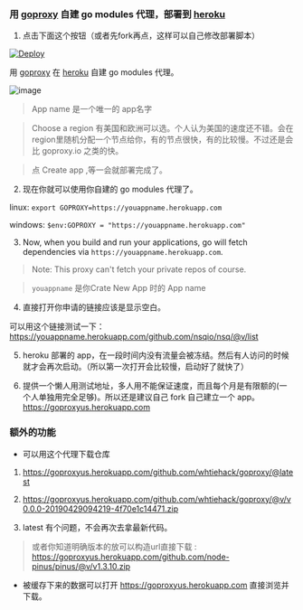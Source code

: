 ### 用 [goproxy](https://github.com/goproxyio/goproxy) 自建 go modules 代理，部署到 [heroku](https://heroku.com)




1. 点击下面这个按钮（或者先fork再点，这样可以自己修改部署脚本）

[![Deploy](https://www.herokucdn.com/deploy/button.png)](https://heroku.com/deploy)


用 [goproxy](https://github.com/goproxyio/goproxy) 在 [heroku](https://heroku.com) 自建 go modules 代理。

![image](https://user-images.githubusercontent.com/12741016/56861611-1606b680-69d5-11e9-825a-6fa111a782ed.png)

> App name  是一个唯一的 app名字

> Choose a region 有美国和欧洲可以选。个人认为美国的速度还不错。会在region里随机分配一个节点给你，有的节点很快，有的比较慢。不过还是会比 goproxy.io 之类的快。

> 点 Create app ,等一会就部署完成了。


2. 现在你就可以使用你自建的 go modules 代理了。

linux:
`export GOPROXY=https://youappname.herokuapp.com`

windows:
`$env:GOPROXY = "https://youappname.herokuapp.com"`


3. Now, when you build and run your applications, go will fetch dependencies via `https://youappname.herokuapp.com`.


> Note: This proxy can't fetch your private repos of course.

> `youappname` 是你Crate New App 时的 App name





4. 直接打开你申请的链接应该是显示空白。

可以用这个链接测试一下： https://youappname.herokuapp.com/github.com/nsqio/nsq/@v/list


5. heroku 部署的 app，在一段时间内没有流量会被冻结。然后有人访问的时候就才会再次启动。（所以第一次打开会比较慢，启动好了就快了）

6. 提供一个懒人用测试地址，多人用不能保证速度，而且每个月是有限额的(一个人单独用完全足够)。所以还是建议自己 fork 自己建立一个 app。 https://goproxyus.herokuapp.com



###  额外的功能

* 可以用这个代理下载仓库 

1. https://goproxyus.herokuapp.com/github.com/whtiehack/goproxy/@latest

2. https://goproxyus.herokuapp.com/github.com/whtiehack/goproxy/@v/v0.0.0-20190429094219-4f70e1c14471.zip

3. latest 有个问题，不会再次去拿最新代码。

> 或者你知道明确版本的放可以构造url直接下载 : https://goproxyus.herokuapp.com/github.com/node-pinus/pinus/@v/v1.3.10.zip


* 被缓存下来的数据可以打开 https://goproxyus.herokuapp.com 直接浏览并下载。

